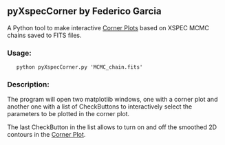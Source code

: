 ## pyXspecCorner by Federico Garcia

A Python tool to make interactive [Corner Plots](https://corner.readthedocs.io/) based on XSPEC MCMC chains saved to FITS files.

### Usage:
```
   python pyXspecCorner.py 'MCMC_chain.fits'
```

### Description:

The program will open two matplotlib windows, one with a corner plot and another one with a list of CheckButtons to interactively select the parameters to be plotted in the corner plot. 

The last CheckButton in the list allows to turn on and off the smoothed 2D contours in the [Corner Plot](https://corner.readthedocs.io/).


